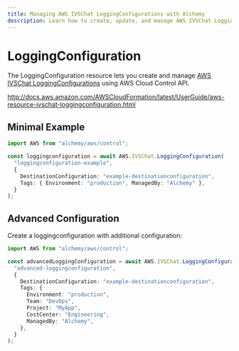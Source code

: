 ```yaml
---
title: Managing AWS IVSChat LoggingConfigurations with Alchemy
description: Learn how to create, update, and manage AWS IVSChat LoggingConfigurations using Alchemy Cloud Control.
---
```


# LoggingConfiguration

The LoggingConfiguration resource lets you create and manage [AWS IVSChat LoggingConfigurations](https://docs.aws.amazon.com/ivschat/latest/userguide/) using AWS Cloud Control API.

http://docs.aws.amazon.com/AWSCloudFormation/latest/UserGuide/aws-resource-ivschat-loggingconfiguration.html

## Minimal Example

```ts
import AWS from "alchemy/aws/control";

const loggingconfiguration = await AWS.IVSChat.LoggingConfiguration(
  "loggingconfiguration-example",
  {
    DestinationConfiguration: "example-destinationconfiguration",
    Tags: { Environment: "production", ManagedBy: "Alchemy" },
  }
);
```

## Advanced Configuration

Create a loggingconfiguration with additional configuration:

```ts
import AWS from "alchemy/aws/control";

const advancedLoggingConfiguration = await AWS.IVSChat.LoggingConfiguration(
  "advanced-loggingconfiguration",
  {
    DestinationConfiguration: "example-destinationconfiguration",
    Tags: {
      Environment: "production",
      Team: "DevOps",
      Project: "MyApp",
      CostCenter: "Engineering",
      ManagedBy: "Alchemy",
    },
  }
);
```

